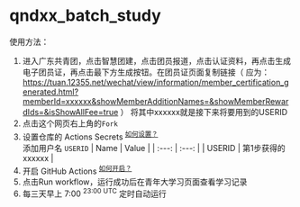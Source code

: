 # qndxx_batch_study

使用方法：
1. 进入广东共青团，点击智慧团建，点击团员报道，点击认证资料，再点击生成电子团员证，再点击最下方生成按钮。在团员证页面复制链接（ 应为：https://tuan.12355.net/wechat/view/information/member_certification_generated.html?memberId=xxxxxx&showMemberAdditionNames=&showMemberRewardIds=&isShowAllFee=true ）
将其中xxxxxx就是接下来将要用到的USERID
2. 点击这个网页右上角的`Fork`
3. 设置仓库的 Actions Secrets <sup>[如何设置？](./how-to-enable-actions/#添加-Secrets)</sup>  
添加用户名 `USERID`
   | Name | Value |
   | :---: | :---: |
   | USERID | 第1步获得的xxxxxx |
4. 开启 GitHub Actions <sup>[如何开启？](./how-to-enable-actions/#启用-Actions)</sup>
5. 点击Run workflow，运行成功后在青年大学习页面查看学习记录
6. 每三天早上 7:00 <sup>23:00 UTC</sup> 定时自动运行
